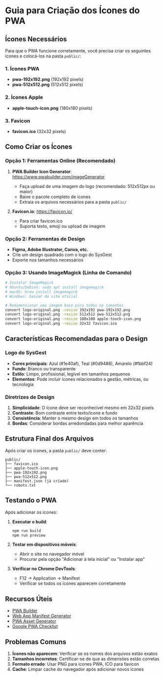 # Guia para Criação dos Ícones do PWA

## Ícones Necessários

Para que o PWA funcione corretamente, você precisa criar os seguintes ícones e colocá-los na pasta `public/`:

### 1. Ícones PWA
- **pwa-192x192.png** (192x192 pixels)
- **pwa-512x512.png** (512x512 pixels)

### 2. Ícones Apple
- **apple-touch-icon.png** (180x180 pixels)

### 3. Favicon
- **favicon.ico** (32x32 pixels)

## Como Criar os Ícones

### Opção 1: Ferramentas Online (Recomendado)
1. **PWA Builder Icon Generator**: https://www.pwabuilder.com/imageGenerator
   - Faça upload de uma imagem do logo (recomendado: 512x512px ou maior)
   - Baixe o pacote completo de ícones
   - Extraia os arquivos necessários para a pasta `public/`

2. **Favicon.io**: https://favicon.io/
   - Para criar favicon.ico
   - Suporta texto, emoji ou upload de imagem

### Opção 2: Ferramentas de Design
- **Figma, Adobe Illustrator, Canva, etc.**
- Crie um design quadrado com o logo do SysGest
- Exporte nos tamanhos necessários

### Opção 3: Usando ImageMagick (Linha de Comando)
```bash
# Instalar ImageMagick
# Ubuntu/Debian: sudo apt install imagemagick
# macOS: brew install imagemagick
# Windows: baixar do site oficial

# Redimensionar uma imagem base para todos os tamanhos
convert logo-original.png -resize 192x192 pwa-192x192.png
convert logo-original.png -resize 512x512 pwa-512x512.png
convert logo-original.png -resize 180x180 apple-touch-icon.png
convert logo-original.png -resize 32x32 favicon.ico
```

## Características Recomendadas para o Design

### Logo do SysGest
- **Cores principais**: Azul (#1e40af), Teal (#0d9488), Amarelo (#fbbf24)
- **Fundo**: Branco ou transparente
- **Estilo**: Limpo, profissional, legível em tamanhos pequenos
- **Elementos**: Pode incluir ícones relacionados a gestão, métricas, ou tecnologia

### Diretrizes de Design
1. **Simplicidade**: O ícone deve ser reconhecível mesmo em 32x32 pixels
2. **Contraste**: Bom contraste entre texto/ícone e fundo
3. **Consistência**: Manter o mesmo design em todos os tamanhos
4. **Bordas**: Considerar bordas arredondadas para melhor aparência

## Estrutura Final dos Arquivos

Após criar os ícones, a pasta `public/` deve conter:

```
public/
├── favicon.ico
├── apple-touch-icon.png
├── pwa-192x192.png
├── pwa-512x512.png
├── manifest.json (já criado)
└── robots.txt
```

## Testando o PWA

Após adicionar os ícones:

1. **Executar o build**:
   ```bash
   npm run build
   npm run preview
   ```

2. **Testar em dispositivos móveis**:
   - Abrir o site no navegador móvel
   - Procurar pela opção "Adicionar à tela inicial" ou "Instalar app"

3. **Verificar no Chrome DevTools**:
   - F12 → Application → Manifest
   - Verificar se todos os ícones aparecem corretamente

## Recursos Úteis

- [PWA Builder](https://www.pwabuilder.com/)
- [Web App Manifest Generator](https://app-manifest.firebaseapp.com/)
- [PWA Asset Generator](https://github.com/onderceylan/pwa-asset-generator)
- [Google PWA Checklist](https://web.dev/pwa-checklist/)

## Problemas Comuns

1. **Ícones não aparecem**: Verificar se os nomes dos arquivos estão exatos
2. **Tamanhos incorretos**: Certificar-se de que as dimensões estão corretas
3. **Formato errado**: Usar PNG para ícones PWA, ICO para favicon
4. **Cache**: Limpar cache do navegador após adicionar novos ícones 